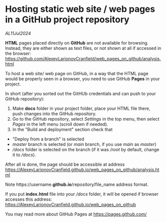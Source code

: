 # Hosting static web site / web pages in a GitHub project repository

*AL11Jul2024*

**HTML** pages placed directly on **GitHub** are not available for browsing.  
Instead, they are either shown as text files, or not shown at all if accessed in the browser:  
https://github.com/AlexeyLarionovCranfield/web_pages_on_github/analysis.html  

To host a web site/ web page on GitHub, in a way that the HTML page would be properly seen in a browser, you need to use GitHub **Pages** in your project.  

In short (after you sorted out the GitHUb credentials and can push to your GitHub repository):  
1) Make **docs** folder in your project folder, place your HTML file there, push changes into the GitHub repository.  
2) Go to the GitHub repository, select *Settings* in the top menu, then select *Pages* in the left menu (scroll down if needed).  
3) In the "Build and deployment" section check that  
- "Deploy from a branch" is selected  
- *master* branch is selected (or *main* branch, if you use *main* as *master*)  
- */docs* folder is selected on the branch (if it was */root* by default, change it to */docs*).  

After all is done, the page should be accessible at address  
https://AlexeyLarionovCranfield.github.io/web_pages_on_github/analysis.html  

Note https://username.**github.io**/repository/file_name address format.  

If you put **index.html** file into your */docs* folder, it will be opened if browser accesses this address:  
https://AlexeyLarionovCranfield.github.io/web_pages_on_github  

You may read more about GitHub Pages at https://pages.github.com/  
